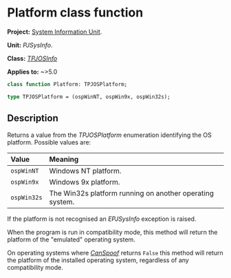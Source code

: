 # Platform class function

**Project:** [System Information Unit](../API.md).

**Unit:** _PJSysInfo_.

**Class:** _[TPJOSInfo](./TPJOSInfo.md)_

**Applies to:** ~>5.0

```pascal
class function Platform: TPJOSPlatform;

type TPJOSPlatform = (ospWinNT, ospWin9x, ospWin32s);
```

## Description

Returns a value from the _TPJOSPlatform_ enumeration identifying the OS platform. Possible values are:

| Value | Meaning |
|:------|:--------|
| `ospWinNT` | Windows NT platform. |
| `ospWin9x` | Windows 9x platform. |
| `ospWin32s` | The Win32s platform running on another operating system. |

If the platform is not recognised an _EPJSysInfo_ exception is raised.

When the program is run in compatibility mode, this method will return the platform of the "emulated" operating system.

On operating systems where _[CanSpoof](./TPJOSInfo-CanSpoof.md)_ returns `False` this method will return the platform of the installed operating system, regardless of any compatibility mode.
